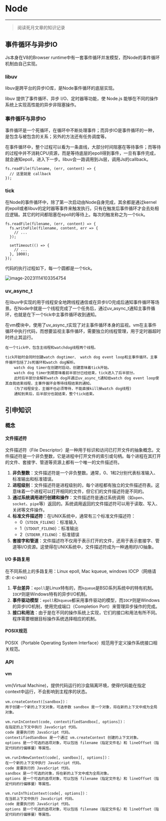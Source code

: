 # Node

---

> 阅读死月文章的知识记录

## 事件循环与异步IO

Js本身在V8的Browser runtime中有一套事件循环并发模型，而Node的事件循环机制由自己实现。

### libuv

libuv是跨平台的异步IO库，是Node事件循环的底层实现。

libuv 提供了事件循环、异步 I/O、定时器等功能，使 Node.js 能够在不同的操作系统上实现高性能的异步非阻塞操作。

### 事件循环与异步IO

事件循环是一个死循环，在循环中不断处理事件；而异步IO是事件循环的一种，是包含与被包含的关系；另外的方法还有任务调度等。

在事件循环中，整个过程可以看为一条直线，大部分时间阻塞在等待事件；而等待的过程中并不消耗CPU资源，而是等待底层的epoll得到事件，一旦有事件完成，就会通知epoll，进入下一步。libuv会一路调用到Js层，调用Js的callback。

```
fs.readFile(filename, (err, content) => {
  // 这里就是 callback
});
```

### tick

在Node的事件循环中，除了第一次启动由Node自身完成，其余都是通过kernel的epoll或者libuv的定时器等事件来触发执行。只有在触发后事件循环才会去处相应逻辑。其它的时间都阻塞在epoll的等待上。每次的触发称之为一个tick。

```
fs.readFile(filename, (err, content) => {
  fs.writeFile(filename, content, err => {
    // ...
  });

  setTimeout(() => {
    // ...
  }, 1000);
});
```

代码的执行过程如下，每一个圆都是一个tick。

![image-20231114103354754](C:\Users\16193\Desktop\note\_gallery\eventloop1.png)

### uv_async_t

在libuv中实现的用于线程安全地跨线程通信或在异步I/O完成后通知事件循环等场景。在Node中就是一个线程完成了一个任务后，通过uv_async_t通知主事件循环，也就是在下一个tick中主事件循环收到通知。

在vm模块中，使用了uv_async_t实现了对主事件循环本身的监视。vm在主事件循环中执行代码，而想要监视主事件循环，需要独立的线程管理，用于定时器超时时终止其运行。

```
在一个tick中，包含主线程和watchdog线程两个线程。

tick开始时会同时创建watch dogtimer、 watch dog event loop和主事件循环。主事件循环包括了Js死循环和watch dog解析。
    watch dog timer在创建时启动，创建意味着tick开始。
    watch dog timer到期意味着前半部分已经结束，tick进入了后半部分。
    此时后半部分会解析watch dog并通过uv_async_t通知给watch dog event loop使其自我结束线程，主事件循环会等待线程结束的通知。
    (为了线程安全，主循环也必须等待，不能直接kill掉watch dog线程)
	通知到来后，后半部分也就结束，整个tick结束。
```



## 引申知识

### 概念

#### 文件描述符

文件描述符（File Descriptor）是一种用于标识和访问已打开文件的抽象概念。文件描述符是一个非负整数，它是进程中打开文件的索引或句柄。每个进程在其打开的文件、套接字、管道等资源上都有一个唯一的文件描述符。

1. **非负整数**：文件描述符是一个非负整数。通常，0、1和2分别代表标准输入、标准输出和标准错误。
2. **进程级别**：文件描述符是进程级别的，每个进程都有独立的文件描述符表。这意味着一个进程可以打开相同的文件，但它们的文件描述符是不同的。
3. **通过系统调用进行创建和操作**：文件描述符是通过系统调用（如`open`、`socket`、`pipe`等）返回的。系统调用返回的文件描述符可以用于读取、写入、关闭等文件操作。
4. **标准文件描述符**：在UNIX系统中，通常有三个标准文件描述符：
   - 0（`STDIN_FILENO`）：标准输入
   - 1（`STDOUT_FILENO`）：标准输出
   - 2（`STDERR_FILENO`）：标准错误
5. **套接字和管道**：文件描述符不仅用于表示打开的文件，还用于表示套接字、管道等I/O资源。这使得在UNIX系统中，文件描述符成为一种通用的I/O抽象。

####  I/O 多路复用

在不同系统上的多路复用：Linux epoll, Mac kqueue, windows IOCP（网络请求: c-ares）

1. **平台差异**：`epoll`是Linux特有的，而`kqueue`是BSD系列系统中的特有机制。`IOCP`则是Windows特有的异步I/O机制。
2. **事件驱动模型**：`epoll`和`kqueue`都采用事件驱动的模型，而`IOCP`则是Windows的异步I/O机制，使用完成端口（Completion Port）来管理异步操作的完成。
3. **接口和用法**：由于是在不同的操作系统上实现，它们的接口和用法有所不同。程序需要根据目标操作系统选择相应的机制。

#### POSIX规范

POSIX（Portable Operating System Interface）规范用于定义操作系统接口相关规范。

### API

#### vm

vm(Virtual Machine)，提供代码运行的沙盒隔离环境，使得代码能在指定context中运行，不会影响到主程序的状态。

```
vm.createContext([sandbox])：
用于创建一个新的上下文对象，可选参数 sandbox 是一个对象，将在新的上下文中成为全局对象。

vm.runInContext(code, contextifiedSandbox[, options])：
在指定的上下文中执行 JavaScript 代码。
code 是要执行的 JavaScript 代码。
contextifiedSandbox 是一个通过 vm.createContext 创建的上下文对象。
options 是一个可选的选项对象，可以包括 filename（指定文件名）和 lineOffset（指定代码的行偏移量）等属性。

vm.runInNewContext(code[, sandbox][, options])：
在一个新的上下文中执行 JavaScript 代码。
code 是要执行的 JavaScript 代码。
sandbox 是一个可选的对象，将在新的上下文中成为全局对象。
options 是一个可选的选项对象，可以包括 filename（指定文件名）和 lineOffset（指定代码的行偏移量）等属性。

vm.runInThisContext(code[, options])：
在当前上下文中执行 JavaScript 代码。
code 是要执行的 JavaScript 代码。
options 是一个可选的选项对象，可以包括 filename（指定文件名）和 lineOffset（指定代码的行偏移量）等属性。
```

